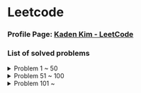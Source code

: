 # Leetcode

### Profile Page: [Kaden Kim - LeetCode](https://leetcode.com/kaden-kykim/)
### List of solved problems

<details><summary>Problem 1 ~ 50</summary>

1. Problem 1: [Two Sum](https://leetcode.com/problems/two-sum/), [Solution](Leetcode/TwoSum_1.java)
   * Runtime, Memory Usage: 1 ms(99.93%), 39.7 MB(44.72%)
2. Problem 2: [Add Two Numbers](https://leetcode.com/problems/add-two-numbers/), [Solution](Leetcode/AddTwoNumbers_2.java)
   * Runtime, Memory Usage: 1 ms(100.00%), 39.9 MB(26.51%)
3. Problem 3: [Longest Substring Without Repeating Characters](https://leetcode.com/problems/longest-substring-without-repeating-characters/), [Solution](Leetcode/LongestSubstringWithoutRepeatingCharacters_3.java)
   * Runtime, Memory Usage: 5 ms(86.75%), 39.9 MB(72.35%)
4. Problem 5: [Longest Palindromic Substring](https://leetcode.com/problems/longest-palindromic-substring/), [Solution](Leetcode/LongestPalindromicSubstring_5.java)
   * Runtime, Memory Usage: 74 ms(37.81%), 39.6 MB(50.44%)
5. Problem 7: [Reverse Integer](https://leetcode.com/problems/reverse-integer/), [Solution](Leetcode/ReverseInteger_7.java)
   * Runtime, Memory Usage: 1 ms(100.00%), 36.9 MB(44.15%)
6. Problem 8: [String to Integer (atoi)](https://leetcode.com/problems/string-to-integer-atoi/), [Solution](Leetcode/StringToInteger_atoi_8.java)
   * Runtime, Memory Usage: 2 ms(81.19%), 36.5 MB(78.90%)
7. Problem 10: [Regular Expression Matching](https://leetcode.com/problems/regular-expression-matching/), [Solution](Leetcode/RegularExpressionMatching_10.java)
   * Runtime, Memory Usage: 2 ms(92.99%), 37.7 MB(98.04%)
8. Problem 11: [Container With Most Water](https://leetcode.com/problems/container-with-most-water/), [Solution](Leetcode/ContainerWithMostWater_11.java)
   * Runtime, Memory Usage: 454 ms(9.32%), 40 MB(31.76%) / (Opt) 2 ms(95.64%), 39.9 MB(40.08%)
9. Problem 13: [Roman to Integer](https://leetcode.com/problems/roman-to-integer/), [Solution](Leetcode/RomanToInteger_13.java)
   * Runtime, Memory Usage: 3 ms(100.00%), 39.2 MB(97.00%)
10. Problem 14: [Longest Common Prefix](https://leetcode.com/problems/longest-common-prefix/), [Solution](Leetcode/LongestCommonPrefix_14.java)
    * Runtime, Memory Usage: 1 ms(61.87%), 37.5 MB(68.81%)
11. Problem 15: [3Sum](https://leetcode.com/problems/3sum/), [Solution](Leetcode/ThreeSum_15.java)
    * Runtime, Memory Usage: 531 ms(11.31%), 44.5 MB(29.28%) / (Opt) 15 ms(99.54%), 43.2 MB(5.55%)
12. Problem 17: [Letter Combinations of a Phone Number](https://leetcode.com/problems/letter-combinations-of-a-phone-number/), [Solution](Leetcode/LetterCombinationsOfAPhoneNumber_17.java)
    * Runtime, Memory Usage: 0 ms(100.00%), 38 MB(90.91%)
13. Problem 19: [Remove Nth Node From End of List](https://leetcode.com/problems/remove-nth-node-from-end-of-list/), [Solution](Leetcode/RemoveNthNodeFromEndOfList_19.java)
    * Runtime, Memory Usage: 0 ms(100.00%), 37.2 MB(96.67%)
14. Problem 20: [Valid Parentheses](https://leetcode.com/problems/valid-parentheses/), [Solution](Leetcode/ValidParentheses_20.java)
    * Runtime, Memory Usage: 1 ms(98.77%), 37.4 MB(62.38%)
15. Problem 21: [Merge Two Sorted Lists](https://leetcode.com/problems/merge-two-sorted-lists/), [Solution](Leetcode/MergeTwoSortedLists_21.java)
    * Runtime, Memory Usage: 0 ms(100.00%), 38.9 MB(79.99%)
16. Problem 22: [Generate Parentheses](https://leetcode.com/problems/generate-parentheses/), [Solution](Leetcode/GenerateParentheses_22.java)
    * Runtime, Memory Usage: 0 ms(100.00%), 39.5 MB(68.29%)
17. Problem 23: [Merge k Sorted Lists](https://leetcode.com/problems/merge-k-sorted-lists/), [Solution](Leetcode/MergeKSortedLists_23.java)
    * Runtime, Memory Usage: 4 ms(81.55%), 41 MB(77.15%) / (Opt) 2 ms(91.66%), 41.1 MB(69.09%)
18. Problem 26: [Remove Duplicates from Sorted Array](https://leetcode.com/problems/remove-duplicates-from-sorted-array/), [Solution](Leetcode/RemoveDuplicatesFromSortedArray_26.java)
    * Runtime, Memory Usage: 0 ms(100.00%), 41.3 MB(60.33%)
19. Problem 28: [Implement strStr()](https://leetcode.com/problems/implement-strstr/), [Solution(KMP)](Leetcode/Implement_strStr_28.java)
    * Runtime, Memory Usage: 3 ms(34.16%), 39.5 MB(22.21%)
20. Problem 29: [Divide Two Integers](https://leetcode.com/problems/divide-two-integers/), [Solution](Leetcode/DivideTwoIntegers_29.java)
    * Runtime, Memory Usage: 1 ms(100.00%), 36.9 MB(42.13%)
21. Problem 33: [Search in Rotated Sorted Array](https://leetcode.com/problems/search-in-rotated-sorted-array/), [Solution](Leetcode/SearchInRotatedSortedArray_33.java)
    * Runtime, Memory Usage: 0 ms(100.00%), 39.1 MB(54.98%)
22. Problem 34: [Find First and Last Position of Element in Sorted Array](https://leetcode.com/problems/find-first-and-last-position-of-element-in-sorted-array/), [Solution](Leetcode/FindFirstAndLastPositionOfElementInSortedArray_34.java)
    * Runtime, Memory Usage: 0 ms(100.00%), 42.5 MB(76.67%)
23. Problem 36: [Valid Sudoku](https://leetcode.com/problems/valid-sudoku/), [Solution](Leetcode/ValidSudoku_36.java)
    * Runtime, Memory Usage: 2 ms(83.97%), 39.6 MB(63.64%)
24. Problem 38: [Count and Say](https://leetcode.com/problems/count-and-say/), [Solution](Leetcode/CountAndSay_38.java)
    * Runtime, Memory Usage: 1 ms(91.70%), 36.7 MB(80.55%)
25. Problem 41: [First Missing Positive](https://leetcode.com/problems/first-missing-positive/), [Solution](Leetcode/FirstMissingPositive_41.java)
    * Runtime, Memory Usage: 0 ms(100.00%), 37.4 MB(58.43%)
26. Problem 42: [Trapping Rain Water](https://leetcode.com/problems/trapping-rain-water/), [Solution](Leetcode/TrappingRainWater_42.java)
    * Runtime, Memory Usage: 1 ms(92.98%), 39.3 MB(42.08%)
27. Problem 44: [Wildcard Matching](https://leetcode.com/problems/wildcard-matching/), [Solution(DP)](Leetcode/WildcardMatching_44.java)
    * Runtime, Memory Usage: 17 ms(72.61%), 40.0 MB(50.67%)
28. Problem 46: [Permutations](https://leetcode.com/problems/permutations/), [Solution](Leetcode/Permutations_46.java)
    * Runtime, Memory Usage: 1 ms(91.89%), 39.4 MB(91.26%)
29. Problem 48: [Rotate Image](https://leetcode.com/problems/rotate-image/), [Solution](Leetcode/RotateImage_48.java)
    * Runtime, Memory Usage: 0 ms(100.00%), 39.5 MB(56.12%)
30. Problem 49: [Group Anagrams](https://leetcode.com/problems/group-anagrams/), [Solution](Leetcode/GroupAnagrams_49.java)
    * Runtime, Memory Usage: 5 ms(99.39%), 42.3 MB(80.00%)
31. Problem 50: [Pow(x, n)](https://leetcode.com/problems/powx-n/), [Solution](Leetcode/Pow_x_n_50.java)
    * Runtime, Memory Usage: 0 ms(100.00%), 36.7 MB(56.61%)
32. Problem 53: [Maximum Subarray](https://leetcode.com/problems/maximum-subarray/), [Solution](Leetcode/MaximumSubarray_53.java)
    * Runtime, Memory Usage: 1 ms(69.36%), 39.2 MB(87.22%)
33. Problem 54: [Spiral Matrix](https://leetcode.com/problems/spiral-matrix/), [Solution](Leetcode/SpiralMatrix_54.java)
    * Runtime, Memory Usage: 0 ms(100.00%), 38.9 MB(10.37%)
34. Problem 55: [Jump Game](https://leetcode.com/problems/jump-game/), [Solution](Leetcode/JumpGame_55.java)
    * Runtime, Memory Usage: 1 ms(99.06%), 43.8 MB(15.77%)
35. Problem 56: [Merge Intervals](https://leetcode.com/problems/merge-intervals/), [Solution](Leetcode/MergeIntervals_56.java)
    * Runtime, Memory Usage: 6 ms(61.18%), 41.8 MB(82.94%)
36. Problem 62: [Unique Paths](https://leetcode.com/problems/unique-paths/), [Solution](Leetcode/UniquePaths_62.java)
    * Runtime, Memory Usage: 0 ms(100.00%), 36.0 MB(83.34%)
37. Problem 66: [Plus One](https://leetcode.com/problems/plus-one/), [Solution](Leetcode/PlusOne_66.java)
    * Runtime, Memory Usage: 0 ms(100.00%), 38.4 MB(17.53%)
38. Problem 69: [Sqrt(x)](https://leetcode.com/problems/sqrtx/), [Solution](Leetcode/Sqrt_x_69.java)
    * Runtime, Memory Usage: 1 ms(100.00%), 37.0 MB(32.59%)
39. Problem 70: [Climbing Stairs](https://leetcode.com/problems/climbing-stairs/), [Solution](Leetcode/ClimbingStairs_70.java)
    * Runtime, Memory Usage: 0 ms(100.00%), 35.9 MB(92.24%)
40. Problem 73: [Set Matrix Zeroes](https://leetcode.com/problems/set-matrix-zeroes/), [Solution](Leetcode/SetMatrixZeroes_73.java)
    * Runtime, Memory Usage: 1 ms(96.36%), 40.6 MB(93.14%)
41. Problem 75: [Sort Colors](https://leetcode.com/problems/sort-colors/), [Solution](Leetcode/SortColors_75.java)
    * Runtime, Memory Usage: 0 ms(100.00%), 37.8 MB(78.33%)
42. Problem 76: [Minimum Window Substring](https://leetcode.com/problems/minimum-window-substring/), [Solution](Leetcode/MinimumWindowSubstring_76.java)
    * Runtime, Memory Usage: 2 ms(99.98%), 39.1 MB(99.13%)
43. Problem 78: [Subsets](https://leetcode.com/problems/subsets/), [Solution](Leetcode/Subsets_78.java)
    * Runtime, Memory Usage: 1 ms(64.62%), 39.3 MB(97.36%)
44. Problem 79: [Word Search](https://leetcode.com/problems/word-search/), [Solution](Leetcode/WordSearch_79.java)
    * Runtime, Memory Usage: 6 ms(60.87%), 40.9 MB(82.25%)
45. Problem 88: [Merge Sorted Array](https://leetcode.com/problems/merge-sorted-array/), [Solution](Leetcode/MergeSortedArray_88.java)
    * Runtime, Memory Usage: 0 ms(100.00%), 39.3 MB(85.54%)
46. Problem 91: [Decode Ways](https://leetcode.com/problems/decode-ways/), [Solution](Leetcode/DecodeWays_91.java)
    * Runtime, Memory Usage: 1 ms(98.27%), 37.5 MB(93.89%)
47. Problem 94: [Binary Tree Inorder Traversal](https://leetcode.com/problems/binary-tree-inorder-traversal/), [Solution](Leetcode/BinaryTreeInorderTraversal_94.java)
    * Runtime, Memory Usage: 0 ms(100.00%), 37.8 MB(53.85%)
48. Problem 98: [Validate Binary Search Tree](https://leetcode.com/problems/validate-binary-search-tree/), [Solution](Leetcode/ValidateBinarySearchTree_98.java)
    * Runtime, Memory Usage: 0 ms(100.00%), 39.3 MB(55.08%)
49. Problem 101: [Symmetric Tree](https://leetcode.com/problems/symmetric-tree/), [Solution](Leetcode/SymmetricTree_101.java)
    * Runtime, Memory Usage: 0 ms(100.00%), 39.5 MB(11.95%)
50. Problem 102: [Binary Tree Level Order Traversal](https://leetcode.com/problems/binary-tree-level-order-traversal/), [Solution](Leetcode/BinaryTreeLevelOrderTraversal_102.java)
    * Runtime, Memory Usage: 0 ms(100.00%), 39.7 MB(57.27%)
</details>

<details><summary>Problem 51 ~ 100</summary>

51. Problem 103: [Binary Tree Zigzag Level Order Traversal](https://leetcode.com/problems/binary-tree-zigzag-level-order-traversal/), [Solution](Leetcode/BinaryTreeZigzagLevelOrderTraversal_103.java)
    * Runtime, Memory Usage: 0 ms(100.00%), 38.3 MB(84.03%)
52. Problem 104: [Maximum Depth of Binary Tree](https://leetcode.com/problems/maximum-depth-of-binary-tree/), [Solution](Leetcode/MaximumDepthOfBinaryTree_104.java)
    * Runtime, Memory Usage: 0 ms(100.00%), 39.6 MB(41.38%)
53. Problem 105: [Construct Binary Tree from Preorder and Inorder Traversal](https://leetcode.com/problems/construct-binary-tree-from-preorder-and-inorder-traversal/), [Solution](Leetcode/ConstructBinaryTreeFromPreorderAndInorderTraversal_105.java)
    * Runtime, Memory Usage: 7 ms(16.44%), 39.9 MB(40.20%) / (Opt) 0 ms(100.00%), 39.5 MB(80.65%)
54. Problem 108: [Convert Sorted Array to Binary Search Tree](https://leetcode.com/problems/convert-sorted-array-to-binary-search-tree/), [Solution](Leetcode/ConvertSortedArrayToBinarySearchTree_108.java)
    * Runtime, Memory Usage: 0 ms(100.00%), 39.6 MB(37.43%)
55. Problem 116: [Populating Next Right Pointers in Each Node](https://leetcode.com/problems/populating-next-right-pointers-in-each-node/), [Solution](Leetcode/PopulatingNextRightPointersInEachNode_116.java)
    * Runtime, Memory Usage: 2 ms(42.70%), 39.7 MB(57.04%) / (Recursive) 0 ms(100.00%), 40.2 MB(22.47%)
56. Problem 118: [Pascal's Triangle](https://leetcode.com/problems/pascals-triangle/), [Solution](Leetcode/PascalsTriangle_118.java)
    * Runtime, Memory Usage: 0 ms(100.00%), 36.9 MB(86.33%)
57. Problem 121: [Best Time to Buy and Sell Stock](https://leetcode.com/problems/best-time-to-buy-and-sell-stock/), [Solution](Leetcode/BestTimeToBuyAndSellStock_121.java)
    * Runtime, Memory Usage: 1 ms(99.29%), 39.9 MB(24.13%)
58. Problem 122: [Best Time to Buy and Sell Stock](https://leetcode.com/problems/best-time-to-buy-and-sell-stock-ii/), [Solution](Leetcode/BestTimeToBuyAndSellStockII_122.java)
    * Runtime, Memory Usage: 1 ms(93.48%), 39.7 MB(24.77%)
59. Problem 124: [Binary Tree Maximum Path Sum](https://leetcode.com/problems/binary-tree-maximum-path-sum/), [Solution](Leetcode/BinaryTreeMaximumPathSum_124.java)
    * Runtime, Memory Usage: 0 ms(100.00%), 41.2 MB(76.59%)
60. Problem 125: [Valid Palindrome](https://leetcode.com/problems/valid-palindrome/), [Solution](Leetcode/ValidPalindrome_125.java)
    * Runtime, Memory Usage: 2 ms(98.59%), 39.2 MB(87.45%)
61. Problem 127: [Word Ladder](https://leetcode.com/problems/word-ladder/), [Solution](Leetcode/WordLadder_127.java)
    * Runtime, Memory Usage: 32 ms(89.92%), 47.3 MB(25.12%)
62. Problem 128: [Longest Consecutive Sequence](https://leetcode.com/problems/longest-consecutive-sequence/), [Solution](Leetcode/LongestConsecutiveSequence_128.java)
    * Runtime, Memory Usage: 3 ms(93.80%), 39.7 MB(63.77%)
63. Problem 130: [Surrounded Regions](https://leetcode.com/problems/surrounded-regions/), [Solution](Leetcode/SurroundedRegions_130.java)
    * Runtime, Memory Usage: 1 ms(99.37%), 41.4 MB(77.28%)
64. Problem 131: [Palindrome Partitioning](https://leetcode.com/problems/palindrome-partitioning/), [Solution](Leetcode/PalindromePartitioning_131.java)
    * Runtime, Memory Usage: 3 ms(67.93%), 40.3 MB(53.07%) / (Opt) 1 ms(100.00%), 40.2 MB(64.77%)
65. Problem 134: [Gas Station](https://leetcode.com/problems/gas-station/), [Solution](Leetcode/GasStation_134.java)
    * Runtime, Memory Usage: 0 ms(100.00%), 39.8 MB(41.73%)
66. Problem 136: [Single Number](https://leetcode.com/problems/single-number/), [Solution](Leetcode/SingleNumber_136.java)
    * Runtime, Memory Usage: 4 ms(46.92%), 39.6 MB(94.79%) / (Opt) 0 ms(100.00%), 40.2 MB(69.80%)
67. Problem 138: [Copy List with Random Pointer](https://leetcode.com/problems/copy-list-with-random-pointer/), [Solution](Leetcode/CopyListWithRandomPointer_138.java)
    * Runtime, Memory Usage: 0 ms(100.00%), 39.3 MB(29.80%)
68. Problem 139: [Word Break](https://leetcode.com/problems/word-break/), [Solution](Leetcode/WordBreak_139.java)
    * Runtime, Memory Usage: 5 ms(83.60%), 39.9 MB(6.80%)
69. Problem 140: [Word Break II](https://leetcode.com/problems/word-break-ii/), [Solution](Leetcode/WordBreakII_140.java)
    * Runtime, Memory Usage: 4 ms(96.25%), 40.2 MB(14.76%)
70. Problem 141: [Linked List Cycle](https://leetcode.com/problems/linked-list-cycle/), [Solution](Leetcode/LinkedListCycle_141.java)
    * Runtime, Memory Usage: 0 ms(100.00%), 39.6 MB(37.73%)
71. Problem 146: [LRU Cache](https://leetcode.com/problems/lru-cache/), [Solution](Leetcode/LRUCache_146.java)
    * Runtime, Memory Usage: 12 ms(96.99%), 47.2 MB(89.69%)
72. Problem 148: [Sort List](https://leetcode.com/problems/sort-list/), [Solution](Leetcode/SortList_148.java)
    * Runtime, Memory Usage: 3 ms(98.17%), 42.4 MB(13.28%)
73. Problem 149: [Max Points on a Line](https://leetcode.com/problems/max-points-on-a-line/), [Solution](Leetcode/MaxPointsOnALine_149.java)
    * Runtime, Memory Usage: 15 ms(84.41%), 39.6 MB(16.42%)
74. Problem 150: [Evaluate Reverse Polish Notation](https://leetcode.com/problems/evaluate-reverse-polish-notation/), [Solution](Leetcode/EvaluateReversePolishNotation_150.java)
    * Runtime, Memory Usage: 4 ms(96.13%), 39.4 MB(26.47%)
75. Problem 152: [Maximum Product Subarray](https://leetcode.com/problems/maximum-product-subarray/), [Solution](Leetcode/MaximumProductSubarray_152.java)
    * Runtime, Memory Usage: 1 ms(95.88%), 39.8 MB(14.25%) / (Opt) 0 ms(100.00%), 39.6 MB(25.39%)
76. Problem 155: [Min Stack](https://leetcode.com/problems/min-stack/), [Solution](Leetcode/MinStack_155.java)
    * Runtime, Memory Usage: 4 ms(94.81%), 41.5 MB(12.52%)
77. Problem 160: [Intersection of Two Linked Lists](https://leetcode.com/problems/intersection-of-two-linked-lists/), [Solution](Leetcode/IntersectionOfTwoLinkedLists_160.java)
    * Runtime, Memory Usage: 1 ms(99.25%), 42.3 MB(51.15%)
78. Problem 162: [Find Peak Element](https://leetcode.com/problems/find-peak-element/), [Solution](Leetcode/FindPeakElement_162.java)
    * Runtime, Memory Usage: 0 ms(100.00%), 39.3 MB(56.52%)
79. Problem 166: [Fraction to Recurring Decimal](https://leetcode.com/problems/fraction-to-recurring-decimal/), [Solution](Leetcode/FractionToRecurringDecimal_166.java)
    * Runtime, Memory Usage: 1 ms(99.77%), 36.7 MB(86.93%)
80. Problem 169: [Majority Element](https://leetcode.com/problems/majority-element/), [Solution](Leetcode/MajorityElement_169.java)
    * Runtime, Memory Usage: 7 ms(49.64%), 44.3 MB(64.32%) / (Opt) 1 ms(99.92%), 42.8 MB(85.14%)
81. Problem 171: [Excel Sheet Column Number](https://leetcode.com/problems/excel-sheet-column-number/), [Solution](Leetcode/ExcelSheetColumnNumber_171.java)
    * Runtime, Memory Usage: 1 ms(100.00%), 38.4 MB(57.64%)
82. Problem 172: [Factorial Trailing Zeroes](https://leetcode.com/problems/factorial-trailing-zeroes/), [Solution](Leetcode/FactorialTrailingZeroes_172.java)
    * Runtime, Memory Usage: 0 ms(100.00%), 36.5 MB(58.57%)
83. Problem 179: [Largest Number](https://leetcode.com/problems/largest-number/), [Solution](Leetcode/LargestNumber_179.java)
    * Runtime, Memory Usage: 4 ms(98.74%), 38.9 MB(93.34%)
84. Problem 189: [Rotate Array](https://leetcode.com/problems/rotate-array/), [Solution](Leetcode/RotateArray_189.java)
    * Runtime, Memory Usage: 0 ms(100.00%), 39.9 MB(85.22%)
85. Problem 190: [Reverse Bits](https://leetcode.com/problems/reverse-bits/), [Solution](Leetcode/ReverseBits_190.java)
    * Runtime, Memory Usage: 1 ms(99.90%), 39.0 MB(89.18%)
86. Problem 191: [Number of 1 Bits](https://leetcode.com/problems/number-of-1-bits/), [Solution](Leetcode/NumberOf1Bits_191.java)
    * Runtime, Memory Usage: 0 ms(100.00%), 36.0 MB(98.05%)
87. Problem 198: [House Robber](https://leetcode.com/problems/house-robber/), [Solution](Leetcode/HouseRobber_198.java)
    * Runtime, Memory Usage: 0 ms(100.00%), 36.6 MB(89.72%)
88. Problem 200: [Number of Islands](https://leetcode.com/problems/number-of-islands/), [Solution](Leetcode/NumberOfIslands_200.java)
    * Runtime, Memory Usage: 1 ms(99.92%), 41.9 MB(82.34%)
89. Problem 202: [Happy Number](https://leetcode.com/problems/happy-number/), [Solution](Leetcode/HappyNumber_202.java)
    * Runtime, Memory Usage: 2 ms(44.96%), 36.4 MB(82.34%) / (Opt) 0 ms(100.00%), 36.0 MB(99.28%)
90. Problem 204: [Count Prime](https://leetcode.com/problems/count-primes/), [Solution](Leetcode/CountPrime_204.java)
    * Runtime, Memory Usage: 11 ms(96.05%), 37.7 MB(83.50%)
91. Problem 206: [Reverse Linked List](https://leetcode.com/problems/reverse-linked-list/), [Solution](Leetcode/ReverseLinkedList_206.java)
    * Runtime, Memory Usage: 11 ms(96.05%), 37.7 MB(83.50%)
92. Problem 207: [Course Schedule](https://leetcode.com/problems/course-schedule/), [Solution](Leetcode/CourseSchedule_207.java)
    * Runtime, Memory Usage: 4 ms(84.27%), 40.7 MB(49.72%) / (Opt) 2 ms(99.73%), 40.6 MB(51.91%)
93. Problem 208: [Implement Trie (Prefix Tree)](https://leetcode.com/problems/implement-trie-prefix-tree/), [Solution](Leetcode/ImplementTrie_PrefixTree_208.java)
    * Runtime, Memory Usage: 29 ms(99.10%), 50.2 MB(66.79%)
94. Problem 210: [Course Schedule II](https://leetcode.com/problems/course-schedule-ii/), [Solution](Leetcode/CourseScheduleII_210.java)
    * Runtime, Memory Usage: 4 ms(88.57%), 40.2 MB(94.88%)
95. Problem 212: [Word Search II](https://leetcode.com/problems/word-search-ii/), [Solution](Leetcode/WordSearchII_212.java)
    * Runtime, Memory Usage: 13 ms(79.52%), 47.9 MB(68.80%)
96. Problem 215: [Kth Largest Element in an Array](https://leetcode.com/problems/kth-largest-element-in-an-array/), [Solution](Leetcode/KthLargestElementInAnArray_215.java)
    * Runtime, Memory Usage: 4 ms(70.79%), 42.1 MB(26.31%)
97. Problem 217: [Contains Duplicate](https://leetcode.com/problems/contains-duplicate/), [Solution](Leetcode/ContainsDuplicate_217.java)
    * Runtime, Memory Usage: 3 ms(99.66%), 43.4 MB(92.01%)
98. Problem 218: [The Skyline Problem](https://leetcode.com/problems/the-skyline-problem/), [Solution](Leetcode/TheSkylineProblem_218.java)
    * Runtime, Memory Usage: 46 ms(46.69%), 42.7 MB(85.56%) / (Opt) 5 ms(99.41%), 42.6 MB(88.93%)
99. Problem 227: [Basic Calculator II](https://leetcode.com/problems/basic-calculator-ii/), [Solution](Leetcode/BasicCalculatorII_227.java)
    * Runtime, Memory Usage: 17 ms(43.90%), 39.3 MB(98.19%) / (Opt) 12 ms(59.89%), 47.2 MB(13.69%)
100. Problem 230: [Kth Smallest Element in a BST](https://leetcode.com/problems/kth-smallest-element-in-a-bst/), [Solution](Leetcode/KthSmallestElementInABST_230.java)
     * Runtime, Memory Usage: 0 ms(100.00%), 39.6 MB(66.33%)
</details>

<details><summary>Problem 101 ~</summary>

101. Problem 234: [Palindrome Linked List](https://leetcode.com/problems/palindrome-linked-list/), [Solution](Leetcode/PalindromeLinkedList_234.java)
     * Runtime, Memory Usage: 1 ms(97.44%), 46.0 MB(17.20%)
102. Problem 236: [Lowest Common Ancestor of a Binary Tree](https://leetcode.com/problems/lowest-common-ancestor-of-a-binary-tree/), [Solution](Leetcode/LowestCommonAncestorOfABinaryTree_236.java)
     * Runtime, Memory Usage: 6 ms(55.97%), 43.3 MB(38.40%) / (Opt) 4 ms(100.00%), 41.7 MB(70.88%)
103. Problem 237: [Delete Node in a Linked List](https://leetcode.com/problems/delete-node-in-a-linked-list/), [Solution](Leetcode/DeleteNodeInALinkedList_237.java)
     * Runtime, Memory Usage: 0 ms(100.00%), 41.4 MB(13.44%)
104. Problem 238: [Product of Array Except Self](https://leetcode.com/problems/product-of-array-except-self/), [Solution](Leetcode/ProductOfArrayExceptSelf_238.java)
     * Runtime, Memory Usage: 2 ms(46.95%), 52.4 MB(5.08%) / (Opt) 1 ms(100.00%), 47.7 MB(92.76%)
105. Problem 239: [Sliding Window Maximum](https://leetcode.com/problems/sliding-window-maximum/), [Solution](Leetcode/SlidingWindowMaximum_239.java)
     * Runtime, Memory Usage: 20 ms(37.57%), 52.4 MB(79.36%) / (Opt) 2 ms(99.37%), 50.5 MB(96.38%)
106. Problem 240: [Search a 2D Matrix II](https://leetcode.com/problems/search-a-2d-matrix-ii/), [Solution](Leetcode/SearchA2DMatrixII_240.java)
     * Runtime, Memory Usage: 5 ms(72.26%), 44.9 MB(77.21%) / (Opt) 4 ms(100.00%), 44.7 MB(94.55%)
107. Problem 242: [Valid Anagram](https://leetcode.com/problems/valid-anagram/), [Solution](Leetcode/ValidAnagram_242.java)
     * Runtime, Memory Usage: 1 ms(99.98%), 39.6 MB(76.39%)
108. Problem 268: [Missing Number](https://leetcode.com/problems/missing-number/), [Solution](Leetcode/MissingNumber_268.java)
     * Runtime, Memory Usage: 0 ms(100.00%), 40.0 MB(78.67%)
109. Problem 279: [Perfect Squares](https://leetcode.com/problems/perfect-squares/), [Solution](Leetcode/PerfectSquares_279.java)
     * Runtime, Memory Usage: 78 ms(33.33%), 39.0 MB(59.20%) / (Opt) 1 ms(99.94%), 36.5 MB(99.28%)
110. Problem 283: [Move Zeroes](https://leetcode.com/problems/move-zeroes/), [Solution](Leetcode/MoveZeroes_283.java)
     * Runtime, Memory Usage: 0 ms(100.00%), 39.9 MB(53.67%)
111. Problem 287: [Find the Duplicate Number](https://leetcode.com/problems/find-the-duplicate-number/), [Solution](Leetcode/FindTheDuplicateNumber_287.java)
     * Runtime, Memory Usage: 0 ms(100.00%), 39.6 MB(54.99%) / (Opt) 0 ms(100.00%), 39.1 MB(96.94%)
112. Problem 289: [Game of Life](https://leetcode.com/problems/game-of-life/), [Solution](Leetcode/GameOfLife_289.java)
     * Runtime, Memory Usage: 0 ms(100.00%), 37.7 MB(77.82%)
113. Problem 295: [Find Median from Data Stream](https://leetcode.com/problems/find-median-from-data-stream/), [Solution](Leetcode/FindMedianFromDataStream_295.java)
     * Runtime, Memory Usage: 76 ms(31.41%), 50.6 MB(87.72%) / (Opt) 43 ms(95.46%), 51.0 MB(45.70%)
114. Problem 297: [Serialize and Deserialize Binary Tree](https://leetcode.com/problems/serialize-and-deserialize-binary-tree/), [Solution](Leetcode/SerializeAndDeserializeBinaryTree_297.java)
     * Runtime, Memory Usage: 11 ms(73.41%), 40.8 MB(94.70%)     
115. Problem 300: [Longest Increasing Subsequence](https://leetcode.com/problems/longest-increasing-subsequence/), [Solution](Leetcode/LongestIncreasingSubsequence_300.java)
     * Runtime, Memory Usage: 0 ms(100.00%), 37.0 MB(99.13%)
116. Problem 315: [Count of Smaller Numbers After Self](https://leetcode.com/problems/count-of-smaller-numbers-after-self/), [Solution](Leetcode/CountOfSmallerNumbersAfterSelf_315.java)
     * Runtime, Memory Usage: 18 ms(34.26%), 40.6 MB(98.76%) / (Opt) 3 ms(99.72%), 41.4 MB(77.23%)
117. Problem 322: [Coin Change](https://leetcode.com/problems/coin-change/), [Solution](Leetcode/CoinChange_322.java)
     * Runtime, Memory Usage: 1 ms(100.00%), 36.2 MB(100.00%)
118. Problem 324: [Wiggle Sort II](https://leetcode.com/problems/wiggle-sort-ii/), [Solution](Leetcode/WiggleSortII_324.java)
     * Runtime, Memory Usage: 2 ms(100.00%), 41.8 MB(95.78%)
119. Problem 326: [Power of Three](https://leetcode.com/problems/power-of-three/), [Solution](Leetcode/PowerOfThree_326.java)
     * Runtime, Memory Usage: 10 ms(99.98%), 38.6 MB(99.70%)
120. Problem 328: [Odd Even Linked List](https://leetcode.com/problems/odd-even-linked-list/), [Solution](Leetcode/OddEvenLinkedList_328.java)
     * Runtime, Memory Usage: 0 ms(100.00%), 38.5 MB(99.79%)
121. Problem 329: [Longest Increasing Path in a Matrix](https://leetcode.com/problems/longest-increasing-path-in-a-matrix/), [Solution](Leetcode/LongestIncreasingPathInAMatrix_329.java)
     * Runtime, Memory Usage: 6 ms(98.64%), 39.1 MB(99.79%)
122. Problem 334: [Increasing Triplet Subsequence](https://leetcode.com/problems/increasing-triplet-subsequence/), [Solution](Leetcode/IncreasingTripletSubsequence_334.java)
     * Runtime, Memory Usage: 1 ms(43.18%), 38.5 MB(100.00%) / (Opt) 0 ms(100.00%), 38.7 MB(99.81%)
123. Problem 341: [Flatten Nested List Iterator](https://leetcode.com/problems/flatten-nested-list-iterator/), [Solution](Leetcode/FlattenNestedListIterator_341.java)
     * Runtime, Memory Usage: 2 ms(98.47%), 41.4 MB(94.50%)
124. Problem 344: [Reverse String](https://leetcode.com/problems/reverse-string/), [Solution](Leetcode/ReverseString_344.java)
     * Runtime, Memory Usage: 1 ms(68.03%), 45.5 MB(98.23%)
125. Problem 347: [Top K Frequent Elements](https://leetcode.com/problems/top-k-frequent-elements/), [Solution](Leetcode/TopKFrequentElements_347.java)
     * Runtime, Memory Usage: 12 ms(37.47%), 41.3 MB(99.45%) / (Opt) 10 ms(71.21%), 41.8 MB(87.20%) / (Opt2) 3 ms(99.96%), 41.8 MB(86.47%)
126. Problem 350: [Intersection of Two Arrays II](https://leetcode.com/problems/intersection-of-two-arrays-ii/), [Solution](Leetcode/IntersectionOfTwoArraysII_350.java)
     * Runtime, Memory Usage: 2 ms(97.28%), 38.9 MB(98.50%)
127. Problem 371: [Sum of Two Integers](https://leetcode.com/problems/sum-of-two-integers/), [Solution](Leetcode/SumOfTwoIntegers_371.java)
     * Runtime, Memory Usage: 0 ms(100.00%), 35.5 MB(98.51%)
128. Problem 378: [Kth Smallest Element in a Sorted Matrix](https://leetcode.com/problems/kth-smallest-element-in-a-sorted-matrix/), [Solution](Leetcode/KthSmallestElementInASortedMatrix_378.java)
     * Runtime, Memory Usage: 9 ms(66.27%), 44.4 MB(74.83%) / (Opt) 0 ms(100.00%), 44.4 MB(74.14%)
129. Problem 380: [Insert Delete GetRandom O(1)](https://leetcode.com/problems/insert-delete-getrandom-o1/), [Solution](Leetcode/InsertDeleteGetRandomO_1_380.java)
     * Runtime, Memory Usage: 7 ms(100.00%), 43.9 MB(89.60%)
130. Problem 384: [Shuffle an Array](https://leetcode.com/problems/shuffle-an-array/), [Solution](Leetcode/ShuffleAnArray_384.java)
     * Runtime, Memory Usage: 71 ms(98.41%), 47.5 MB(84.40%)
131. Problem 387: [First Unique Character in a String](https://leetcode.com/problems/first-unique-character-in-a-string/), [Solution](Leetcode/FirstUniqueCharacterInAString_387.java)
     * Runtime, Memory Usage: 15 ms(68.17%), 39.2 MB(99.06%) / (Opt) 3 ms(99.01%), 39.7 MB(85.92%)
132. Problem 395: [Longest Substring with At Least K Repeating Characters](https://leetcode.com/problems/longest-substring-with-at-least-k-repeating-characters/), [Solution](Leetcode/LongestSubstringWithAtLeastKRepeatingCharacters_395.java)
     * Runtime, Memory Usage: 24 ms(23.45%), 38.5 MB(48.31%) / (Opt) 0 ms(100.00%), 36.8 MB(97.72%)
133. Problem 412: [Fizz Buzz](https://leetcode.com/problems/fizz-buzz/), [Solution](Leetcode/FizzBuzz_412.java)
     * Runtime, Memory Usage: 1 ms(99.62%), 40.3 MB(89.27%)
134. Problem 226: [Invert Binary Tree](https://leetcode.com/problems/invert-binary-tree/), [Solution](Leetcode/InvertBinaryTree_226.java)
     * Runtime, Memory Usage: 0 ms(100.00%), 35.9 MB(15.80%)
135. Problem 114: [Flatten Binary Tree to Linked List](https://leetcode.com/problems/flatten-binary-tree-to-linked-list/), [Solution](Leetcode/FlattenBinaryTreeToLinkedList_114.java)
     * Runtime, Memory Usage: 1 ms(34.63%), 38.3 MB(23.06%) / (Opt) 0 ms(100.00%), 38.1 MB(23.06%)
136. Problem 72: [Edit Distance](https://leetcode.com/problems/edit-distance/), [Solution](Leetcode/EditDistance_72.java)
     * Runtime, Memory Usage: 4 ms(92.21%), 39.2 MB(18.99%)
137. Problem 448: [Find All Numbers Disappeared in an Array](https://leetcode.com/problems/find-all-numbers-disappeared-in-an-array/), [Solution](Leetcode/FindAllNumbersDisappearedInAnArray_448.java)
     * Runtime, Memory Usage: 3 ms(100.00%), 48.0 MB(8.51%)
138. Problem 32: [Longest Valid Parentheses](https://leetcode.com/problems/longest-valid-parentheses/), [Solution](Leetcode/LongestValidParentheses_32.java)
     * Runtime, Memory Usage: 1 ms(100.00%), 38.6 MB(10.29%)
139. Problem 617: [Merge Two Binary Trees](https://leetcode.com/problems/merge-two-binary-trees/), [Solution](Leetcode/MergeTwoBinaryTrees_617.java)
     * Runtime, Memory Usage: 0 ms(100.00%), 48.3 MB(13.10%)
140. Problem 39: [Combination Sum](https://leetcode.com/problems/combination-sum/), [Solution](Leetcode/CombinationSum_39.java)
     * Runtime, Memory Usage: 2 ms(99.13%), 39.4 MB(6.53%)
141. Problem 45: [Jump Game II](https://leetcode.com/problems/jump-game-ii/), [Solution](Leetcode/JumpGameII_45.java)
     * Runtime, Memory Usage: 1 ms(99.98%), 41.2 MB(11.21%)
142. Problem 64: [Minimum Path Sum](https://leetcode.com/problems/minimum-path-sum/), [Solution](Leetcode/MinimumPathSum_64.java)
     * Runtime, Memory Usage: 1 ms(98.67%), 42.0 MB(6.78%)
143. Problem 142: [Linked List Cycle II](https://leetcode.com/problems/linked-list-cycle-ii/), [Solution](Leetcode/LinkedListCycleII_142.java)
     * Runtime, Memory Usage: 0 ms(100.00%), 38.9 MB(13.18%)
144. Problem 85: [Maximal Rectangle](https://leetcode.com/problems/maximal-rectangle/), [Solution](Leetcode/MaximalRectangle_85.java)
     * Runtime, Memory Usage: 3 ms(91.09%), 41.6 MB(7.46%)
145. Problem 96: [Unique Binary Search Trees](https://leetcode.com/problems/unique-binary-search-trees/), [Solution](Leetcode/UniqueBinarySearchTrees_96.java)
     * Runtime, Memory Usage: 0 ms(100.00%), 35.7 MB(11.18%)
146. Problem 4: [Median of Two Sorted Arrays](https://leetcode.com/problems/median-of-two-sorted-arrays/), [Solution](Leetcode/MedianOfTwoSortedArrays_4.java)
     * Runtime, Memory Usage: 2 ms(99.74%), 40.4 MB(11.32%)
147. Problem 454: [4Sum II](https://leetcode.com/problems/maximal-square/), [Solution](Leetcode/FourSumII_454.java)
     * Runtime, Memory Usage: 51 ms(99.78%), 60.3 MB(6.55%)
</details>